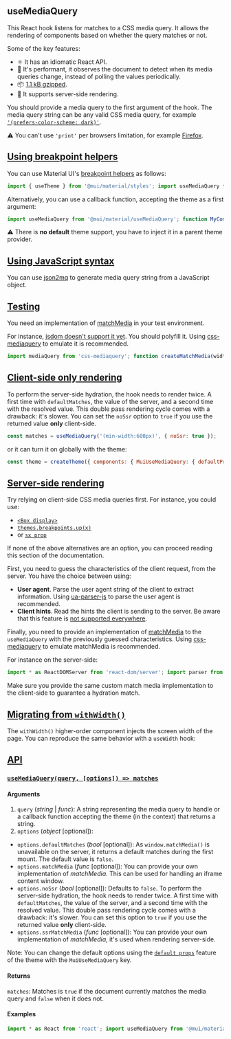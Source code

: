 ## useMediaQuery

This React hook listens for matches to a CSS media query. It allows the rendering of components based on whether the query matches or not.

Some of the key features:

-   ⚛️ It has an idiomatic React API.
-   🚀 It's performant, it observes the document to detect when its media queries change, instead of polling the values periodically.
-   📦 [1.1 kB gzipped](https://bundlephobia.com/package/@mui/material).
-   🤖 It supports server-side rendering.

You should provide a media query to the first argument of the hook. The media query string can be any valid CSS media query, for example [`'(prefers-color-scheme: dark)'`](https://v6.mui.com/material-ui/customization/dark-mode/#system-preference).

⚠️ You can't use `'print'` per browsers limitation, for example [Firefox](https://bugzilla.mozilla.org/show_bug.cgi?id=774398).

## [Using breakpoint helpers](https://v6.mui.com/material-ui/react-no-ssr/#using-breakpoint-helpers)

You can use Material UI's [breakpoint helpers](https://v6.mui.com/material-ui/customization/breakpoints/) as follows:

```jsx
import { useTheme } from '@mui/material/styles'; import useMediaQuery from '@mui/material/useMediaQuery'; function MyComponent() { const theme = useTheme(); const matches = useMediaQuery(theme.breakpoints.up('sm')); return <span>{`theme.breakpoints.up('sm') matches: ${matches}`}</span>; }
```

Alternatively, you can use a callback function, accepting the theme as a first argument:

```jsx
import useMediaQuery from '@mui/material/useMediaQuery'; function MyComponent() { const matches = useMediaQuery((theme) => theme.breakpoints.up('sm')); return <span>{`theme.breakpoints.up('sm') matches: ${matches}`}</span>; }
```

⚠️ There is **no default** theme support, you have to inject it in a parent theme provider.

## [Using JavaScript syntax](https://v6.mui.com/material-ui/react-no-ssr/#using-javascript-syntax)

You can use [json2mq](https://github.com/akiran/json2mq) to generate media query string from a JavaScript object.

## [Testing](https://v6.mui.com/material-ui/react-no-ssr/#testing)

You need an implementation of [matchMedia](https://developer.mozilla.org/en-US/docs/Web/API/Window/matchMedia) in your test environment.

For instance, [jsdom doesn't support it yet](https://jestjs.io/docs/manual-mocks#mocking-methods-which-are-not-implemented-in-jsdom). You should polyfill it. Using [css-mediaquery](https://github.com/ericf/css-mediaquery) to emulate it is recommended.

```js
import mediaQuery from 'css-mediaquery'; function createMatchMedia(width) { return (query) => ({ matches: mediaQuery.match(query, { width, }), addEventListener: () => {}, removeEventListener: () => {}, }); } describe('MyTests', () => { beforeAll(() => { window.matchMedia = createMatchMedia(window.innerWidth); }); });
```

## [Client-side only rendering](https://v6.mui.com/material-ui/react-no-ssr/#client-side-only-rendering)

To perform the server-side hydration, the hook needs to render twice. A first time with `defaultMatches`, the value of the server, and a second time with the resolved value. This double pass rendering cycle comes with a drawback: it's slower. You can set the `noSsr` option to `true` if you use the returned value **only** client-side.

```js
const matches = useMediaQuery('(min-width:600px)', { noSsr: true });
```

or it can turn it on globally with the theme:

```js
const theme = createTheme({ components: { MuiUseMediaQuery: { defaultProps: { noSsr: true, }, }, }, });
```

## [Server-side rendering](https://v6.mui.com/material-ui/react-no-ssr/#server-side-rendering)

Try relying on client-side CSS media queries first. For instance, you could use:

-   [`<Box display>`](https://v6.mui.com/system/display/#hiding-elements)
-   [`themes.breakpoints.up(x)`](https://v6.mui.com/material-ui/customization/breakpoints/#css-media-queries)
-   or [`sx prop`](https://v6.mui.com/system/getting-started/the-sx-prop/)

If none of the above alternatives are an option, you can proceed reading this section of the documentation.

First, you need to guess the characteristics of the client request, from the server. You have the choice between using:

-   **User agent**. Parse the user agent string of the client to extract information. Using [ua-parser-js](https://github.com/faisalman/ua-parser-js) to parse the user agent is recommended.
-   **Client hints**. Read the hints the client is sending to the server. Be aware that this feature is [not supported everywhere](https://caniuse.com/#search=client%20hint).

Finally, you need to provide an implementation of [matchMedia](https://developer.mozilla.org/en-US/docs/Web/API/Window/matchMedia) to the `useMediaQuery` with the previously guessed characteristics. Using [css-mediaquery](https://github.com/ericf/css-mediaquery) to emulate matchMedia is recommended.

For instance on the server-side:

```js
import * as ReactDOMServer from 'react-dom/server'; import parser from 'ua-parser-js'; import mediaQuery from 'css-mediaquery'; import { createTheme, ThemeProvider } from '@mui/material/styles'; function handleRender(req, res) { const deviceType = parser(req.headers['user-agent']).device.type || 'desktop'; const ssrMatchMedia = (query) => ({ matches: mediaQuery.match(query, { // The estimated CSS width of the browser. width: deviceType === 'mobile' ? '0px' : '1024px', }), }); const theme = createTheme({ components: { // Change the default options of useMediaQuery MuiUseMediaQuery: { defaultProps: { ssrMatchMedia, }, }, }, }); const html = ReactDOMServer.renderToString( <ThemeProvider theme={theme}> <App /> </ThemeProvider>, ); // … }
```

Make sure you provide the same custom match media implementation to the client-side to guarantee a hydration match.

## [Migrating from `withWidth()`](https://v6.mui.com/material-ui/react-no-ssr/#migrating-from-withwidth)

The `withWidth()` higher-order component injects the screen width of the page. You can reproduce the same behavior with a `useWidth` hook:

## [API](https://v6.mui.com/material-ui/react-no-ssr/#api)

### [`useMediaQuery(query, [options]) => matches`](https://v6.mui.com/material-ui/react-no-ssr/#usemediaquery-query-options-matches)

#### Arguments

1.  `query` (_string_ | _func_): A string representing the media query to handle or a callback function accepting the theme (in the context) that returns a string.
2.  `options` (_object_ \[optional\]):

-   `options.defaultMatches` (_bool_ \[optional\]): As `window.matchMedia()` is unavailable on the server, it returns a default matches during the first mount. The default value is `false`.
-   `options.matchMedia` (_func_ \[optional\]): You can provide your own implementation of _matchMedia_. This can be used for handling an iframe content window.
-   `options.noSsr` (_bool_ \[optional\]): Defaults to `false`. To perform the server-side hydration, the hook needs to render twice. A first time with `defaultMatches`, the value of the server, and a second time with the resolved value. This double pass rendering cycle comes with a drawback: it's slower. You can set this option to `true` if you use the returned value **only** client-side.
-   `options.ssrMatchMedia` (_func_ \[optional\]): You can provide your own implementation of _matchMedia_, it's used when rendering server-side.

Note: You can change the default options using the [`default props`](https://v6.mui.com/material-ui/customization/theme-components/#theme-default-props) feature of the theme with the `MuiUseMediaQuery` key.

#### Returns

`matches`: Matches is `true` if the document currently matches the media query and `false` when it does not.

#### Examples

```jsx
import * as React from 'react'; import useMediaQuery from '@mui/material/useMediaQuery'; export default function SimpleMediaQuery() { const matches = useMediaQuery('(min-width:600px)'); return <span>{`(min-width:600px) matches: ${matches}`}</span>; }
```